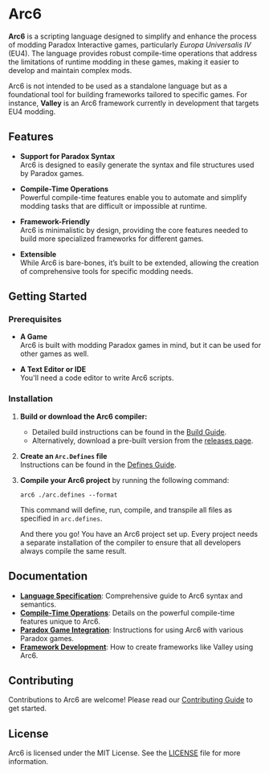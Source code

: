 # Arc6

**Arc6** is a scripting language designed to simplify and enhance the process of modding Paradox Interactive games, particularly *Europa Universalis IV* (EU4). The language provides robust compile-time operations that address the limitations of runtime modding in these games, making it easier to develop and maintain complex mods.

Arc6 is not intended to be used as a standalone language but as a foundational tool for building frameworks tailored to specific games. For instance, **Valley** is an Arc6 framework currently in development that targets EU4 modding.

## Features

- **Support for Paradox Syntax**  
  Arc6 is designed to easily generate the syntax and file structures used by Paradox games.

- **Compile-Time Operations**  
  Powerful compile-time features enable you to automate and simplify modding tasks that are difficult or impossible at runtime.

- **Framework-Friendly**  
  Arc6 is minimalistic by design, providing the core features needed to build more specialized frameworks for different games.

- **Extensible**  
  While Arc6 is bare-bones, it’s built to be extended, allowing the creation of comprehensive tools for specific modding needs.

## Getting Started

### Prerequisites

- **A Game**  
  Arc6 is built with modding Paradox games in mind, but it can be used for other games as well.

- **A Text Editor or IDE**  
  You'll need a code editor to write Arc6 scripts.

### Installation

1. **Build or download the Arc6 compiler:**
   - Detailed build instructions can be found in the [Build Guide](./docs/Build_Guide.md).
   - Alternatively, download a pre-built version from the [releases page](link-to-releases).

2. **Create an `Arc.Defines` file**  
   Instructions can be found in the [Defines Guide](./docs/Defines_Guide.md).

3. **Compile your Arc6 project** by running the following command:

   `arc6 ./arc.defines --format`
 
   This command will define, run, compile, and transpile all files as specified in `arc.defines`.
    
   And there you go! You have an Arc6 project set up. Every project needs a separate installation of the compiler to ensure that all developers always compile the same result.

## Documentation

- [**Language Specification**](./docs/Language_Specification.md): Comprehensive guide to Arc6 syntax and semantics.
- [**Compile-Time Operations**](./docs/Compile_Time_Operations.md): Details on the powerful compile-time features unique to Arc6.
- [**Paradox Game Integration**](./docs/Paradox_Game_Integration.md): Instructions for using Arc6 with various Paradox games.
- [**Framework Development**](./docs/Framework_Development.md): How to create frameworks like Valley using Arc6.

## Contributing

Contributions to Arc6 are welcome! Please read our [Contributing Guide](./CONTRIBUTING.md) to get started.

## License

Arc6 is licensed under the MIT License. See the [LICENSE](./LICENSE) file for more information.
